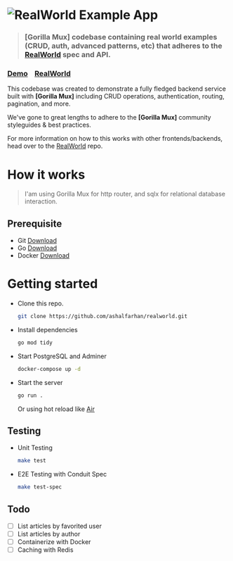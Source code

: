 # ![RealWorld Example App](logo.png)

> ### [Gorilla Mux] codebase containing real world examples (CRUD, auth, advanced patterns, etc) that adheres to the [RealWorld](https://github.com/gothinkster/realworld) spec and API.

### [Demo](https://demo.realworld.io/)&nbsp;&nbsp;&nbsp;&nbsp;[RealWorld](https://github.com/gothinkster/realworld)

This codebase was created to demonstrate a fully fledged backend service built with **[Gorilla Mux]** including CRUD operations, authentication, routing, pagination, and more.

We've gone to great lengths to adhere to the **[Gorilla Mux]** community styleguides & best practices.

For more information on how to this works with other frontends/backends, head over to the [RealWorld](https://github.com/gothinkster/realworld) repo.

# How it works

> I'am using Gorilla Mux for http router, and sqlx for relational database interaction.

## Prerequisite
- Git [Download](https://git-scm.com/book/en/v2/Getting-Started-Installing-Git)
- Go [Download](https://go.dev/dl/)
- Docker [Download](https://docs.docker.com/get-docker/)

# Getting started

- Clone this repo.
  ```bash
  git clone https://github.com/ashalfarhan/realworld.git
  ```
- Install dependencies
  ```bash
  go mod tidy
  ```
- Start PostgreSQL and Adminer
  ```bash
  docker-compose up -d
  ```
- Start the server
  ```bash
  go run .
  ```
  Or using hot reload like [Air](https://github.com/cosmtrek/air)


## Testing
- Unit Testing
  ```bash
  make test
  ```
- E2E Testing with Conduit Spec
  ```bash
  make test-spec
  ```

## Todo
- [ ] List articles by favorited user
- [ ] List articles by author
- [ ] Containerize with Docker
- [ ] Caching with Redis
